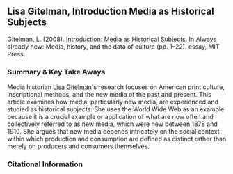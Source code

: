 ## Lisa Gitelman, Introduction Media as Historical Subjects
Gitelman, L. (2008). [Introduction: Media as Historical Subjects](chrome-extension://efaidnbmnnnibpcajpcglclefindmkaj/http://web.mit.edu/uricchio/Public/television/Gitelman.pdf). In Always already new: Media, history, and the data of culture (pp. 1–22). essay, MIT Press.

### Summary & Key Take Aways
Media historian [Lisa Gitelman](https://as.nyu.edu/faculty/lisa-gitelman.html)'s research focuses on American print culture, inscriptional methods, and the new media of the past and present. This article examines how media, particularly new media, are experienced and studied as historical subjects. She uses the World Wide Web as an example because it is a crucial example or application of what are now often and collectively referred to as new media, which were new between 1878 and 1910. She argues that new media depends intricately on the social context within which production and consumption are defined as distinct rather than merely on producers and consumers themselves.

### Citational Information